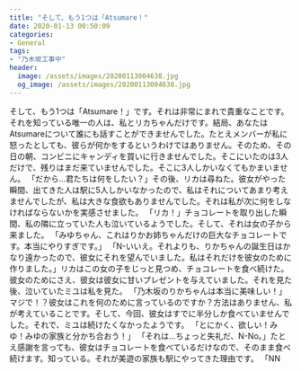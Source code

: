 ```yaml
---
title: "そして、もう1つは「Atsumare！"
date: 2020-01-13 00:50:09
categories:
- General
tags:
- "乃木坂工事中"
header:
  image: /assets/images/20200113004638.jpg
  og_image: /assets/images/20200113004638.jpg
---
```


そして、もう1つは「Atsumare！」です。それは非常にまれで貴重なことです。それを知っている唯一の人は、私とリカちゃんだけです。結局、あなたはAtsumareについて誰にも話すことができませんでした。たとえメンバーが私に怒ったとしても、彼らが何かをするというわけではありません。そのため、その日の朝、コンビニにキャンディを買いに行きませんでした。そこにいたのは3人だけで、残りはまだ来ていませんでした。そこに3人しかいなくてもかまいません。 「だから…君たちは何をしたい？」その後、リカは尋ねた。彼女がやった瞬間、出てきた人は駅に5人しかいなかったので、私はそれについてあまり考えませんでしたが、私は大きな食欲もありませんでした。それは私が次に何をしなければならないかを実感させました。 「リカ！」チョコレートを取り出した瞬間、私の隣に立っていた人も泣いているようでした。そして、それは女の子から来ました。 「みゆちゃん、これはりかお姉ちゃんだけの巨大なチョコレートです。本当にやりすぎです。」 「N-いいえ。それよりも、りかちゃんの誕生日はかなり遠かったので、彼女にそれを望んでいました。私はそれだけを彼女のために作りました。」リカはこの女の子をじっと見つめ、チョコレートを食べ続けた。彼女のためにさえ、彼女は彼女に甘いプレゼントを与えていました。それを見た後、泣いていたミユは私を見た。 「乃木坂のりかちゃんは本当に美味しい！」マジで！？彼女はこれを何のために言っているのですか？方法はありません、私が考えていることです。そして、今回、彼女はすでに半分しか食べていませんでした。それで、ミユは続けたくなかったようです。 「とにかく、欲しい！みゆ！みゆの家族と分かち合おう！」 「それは…ちょっと失礼だ、N-No。」たとえ感謝を言っても、彼女はチョコレートを食べているだけなので、そのまま食べ続けます。知っている。それが美遊の家族も駅にやってきた理由です。 「NN
